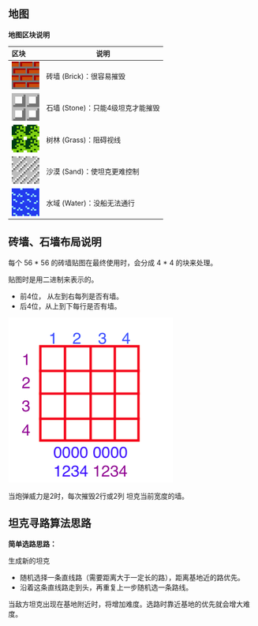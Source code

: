 ## 地图
**地图区块说明**

|  区块   | 说明  |
|  :----  | ----  |
| ![](map01.png)  | 砖墙 (Brick)：很容易摧毁 |
| ![](map02.png)  | 石墙 (Stone)：只能4级坦克才能摧毁 |
| ![](map03.png)  | 树林 (Grass)：阻碍视线 |
| ![](map04.png)  | 沙漠 (Sand)：使坦克更难控制 |
| ![](map05.png)  | 水域 (Water)：没船无法通行 |


## 砖墙、石墙布局说明

每个 56 * 56 的砖墙贴图在最终使用时，会分成 4 * 4 的块来处理。

贴图时是用二进制来表示的。

* 前4位， 从左到右每列是否有墙。 
* 后4位，从上到下每行是否有墙。

![](map301.png)

当炮弹威力是2时，每次摧毁2行或2列 坦克当前宽度的墙。

## 坦克寻路算法思路


**简单选路思路：**

生成新的坦克

* 随机选择一条直线路（需要距离大于一定长的路），距离基地近的路优先。
* 沿着这条直线路走到头，再重复上一步随机选一条路线。


当敌方坦克出现在基地附近时，将增加难度。选路时靠近基地的优先就会增大难度。